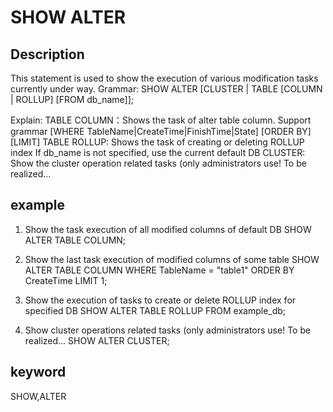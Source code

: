 <!-- 
Licensed to the Apache Software Foundation (ASF) under one
or more contributor license agreements.  See the NOTICE file
distributed with this work for additional information
regarding copyright ownership.  The ASF licenses this file
to you under the Apache License, Version 2.0 (the
"License"); you may not use this file except in compliance
with the License.  You may obtain a copy of the License at

  http://www.apache.org/licenses/LICENSE-2.0

Unless required by applicable law or agreed to in writing,
software distributed under the License is distributed on an
"AS IS" BASIS, WITHOUT WARRANTIES OR CONDITIONS OF ANY
KIND, either express or implied.  See the License for the
specific language governing permissions and limitations
under the License.
-->

# SHOW ALTER
## Description
This statement is used to show the execution of various modification tasks currently under way.
Grammar:
SHOW ALTER [CLUSTER | TABLE [COLUMN | ROLLUP] [FROM db_name]];

Explain:
TABLE COLUMN：Shows the task of alter table column.
              Support grammar [WHERE TableName|CreateTime|FinishTime|State] [ORDER BY] [LIMIT]
TABLE ROLLUP: Shows the task of creating or deleting ROLLUP index
If db_name is not specified, use the current default DB
CLUSTER: Show the cluster operation related tasks (only administrators use! To be realized...

## example
1. Show the task execution of all modified columns of default DB
SHOW ALTER TABLE COLUMN;

2. Show the last task execution of modified columns of some table
SHOW ALTER TABLE COLUMN WHERE TableName = "table1" ORDER BY CreateTime LIMIT 1;

3. Show the execution of tasks to create or delete ROLLUP index for specified DB
SHOW ALTER TABLE ROLLUP FROM example_db;

4. Show cluster operations related tasks (only administrators use! To be realized...
SHOW ALTER CLUSTER;

## keyword
SHOW,ALTER

